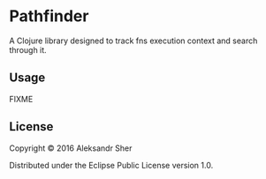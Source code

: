 # Pathfinder

A Clojure library designed to track fns execution context and search through it.

## Usage

FIXME

## License

Copyright © 2016 Aleksandr Sher

Distributed under the Eclipse Public License version 1.0.
